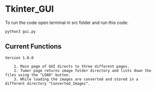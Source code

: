 # Tkinter_GUI

To run the code open terminal in src folder and run this code:

```
python3 gui.py

```

 ## Current Functions

	Version 1.0.0

		1. Main page of GUI directs to three different pages.
		2. Tumor page returns image folder directory and lists down the files using the "LOAD" button.
		3. While loading the images are converted and stored in a different directory "Converted_Images".
		
